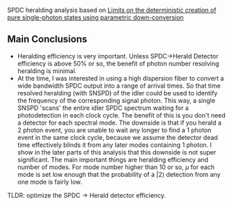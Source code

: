 SPDC heralding analysis based on [Limits on the deterministic creation of pure single-photon states using
parametric down-conversion](https://journals.aps.org/pra/abstract/10.1103/PhysRevA.85.023829)

## Main Conclusions
- Heralding efficiency is very important. Unless SPDC->Herald Detector efficiency is above 50% or so, the benefit of photon number resolving heralding is minimal. 
- At the time, I was interested in using a high dispersion fiber to convert a wide bandwidth SPDC output into a range of arrival times. So that time resolved heralding (with SNSPD) of the idler could be used to identify the frequency of the corresponding signal photon. This way, a single SNSPD 'scans' the entire idler SPDC spectrum waiting for a photodetection in each clock cycle. The benefit of this is you don't need a detector for each spectral mode. The downside is that if you herald a 2 photon event, you are unable to wait any longer to find a 1 photon event in the same clock cycle, because we assume the detector dead time effectively blinds it from any later modes containing 1 photon. I show in the later parts of this analysis that this downside is not super significant. The main important things are heralding efficiency and number of modes. For mode number higher than 10 or so, $\mu$ for each mode is set low enough that the probability of a $|2\rangle$ detection from any one mode is fairly low. 

TLDR: optimize the SPDC -> Herald detector efficiency. 